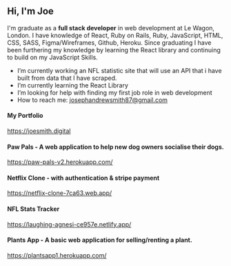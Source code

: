 ## Hi, I'm Joe

I'm graduate as a **full stack developer** in web development at Le Wagon, London. I have knowledge of React, Ruby on Rails, Ruby, JavaScript, HTML, CSS, SASS, Figma/Wireframes, Github, Heroku. Since graduating I have been furthering my knowledge by learning the React library and continuing to build on my JavaScript Skills.

- I’m currently working an NFL statistic site that will use an API that i have built from data that I have scraped.
- I’m currently learning the React Library
- I’m looking for help with finding my first job role in web development
- How to reach me: josephandrewsmith87@gmail.com

#### My Portfolio
https://joesmith.digital

#### Paw Pals - A web application to help new dog owners socialise their dogs.
https://paw-pals-v2.herokuapp.com/

#### Netflix Clone - with authentication & stripe payment
https://netflix-clone-7ca63.web.app/

#### NFL Stats Tracker
https://laughing-agnesi-ce957e.netlify.app/

#### Plants App - A basic web application for selling/renting a plant.
https://plantsapp1.herokuapp.com/
